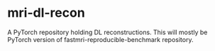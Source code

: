 # mri-dl-recon
A PyTorch repository holding DL reconstructions. This will mostly be PyTorch version of fastmri-reproducible-benchmark repository.
